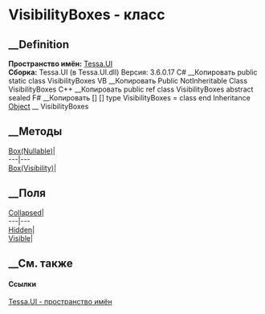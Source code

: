 # VisibilityBoxes - класс
##  __Definition
 **Пространство имён:** [Tessa.UI](N_Tessa_UI.htm)  
 **Сборка:** Tessa.UI (в Tessa.UI.dll) Версия: 3.6.0.17
C# __Копировать
     public static class VisibilityBoxes
VB __Копировать
     Public NotInheritable Class VisibilityBoxes
C++ __Копировать
     public ref class VisibilityBoxes abstract sealed
F# __Копировать
     [<AbstractClassAttribute>]
    [<SealedAttribute>]
    type VisibilityBoxes = class end
Inheritance
    [Object](https://learn.microsoft.com/dotnet/api/system.object) __ VisibilityBoxes
##  __Методы
[Box(Nullable<Visibility>)](M_Tessa_UI_VisibilityBoxes_Box.htm)|  
---|---  
[Box(Visibility)](M_Tessa_UI_VisibilityBoxes_Box_1.htm)|  
## __Поля
[Collapsed](F_Tessa_UI_VisibilityBoxes_Collapsed.htm)|  
---|---  
[Hidden](F_Tessa_UI_VisibilityBoxes_Hidden.htm)|  
[Visible](F_Tessa_UI_VisibilityBoxes_Visible.htm)|  
## __См. также
#### Ссылки
[Tessa.UI - пространство имён](N_Tessa_UI.htm)
